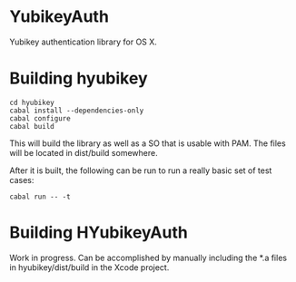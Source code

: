 # YubikeyAuth
Yubikey authentication library for OS X.

# Building hyubikey
```
cd hyubikey
cabal install --dependencies-only
cabal configure
cabal build
```

This will build the library as well as a SO that is usable with PAM. The files will be located in dist/build somewhere.

After it is built, the following can be run to run a really basic set of test cases:
```
cabal run -- -t
```

# Building HYubikeyAuth

Work in progress. Can be accomplished by manually including the *.a files in hyubikey/dist/build in the Xcode project.
